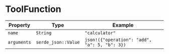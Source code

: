 # ToolFunction

| Property | Type | Example |
|----------|------|---------|
| `name` | `String` | `"calculator"` |
| `arguments` | `serde_json::Value` | `json!({"operation": "add", "a": 5, "b": 3})` |